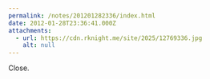 ```yaml
---
permalink: /notes/201201282336/index.html
date: 2012-01-28T23:36:41.000Z
attachments:
  - url: https://cdn.rknight.me/site/2025/12769336.jpg
    alt: null
---
```


Close.

